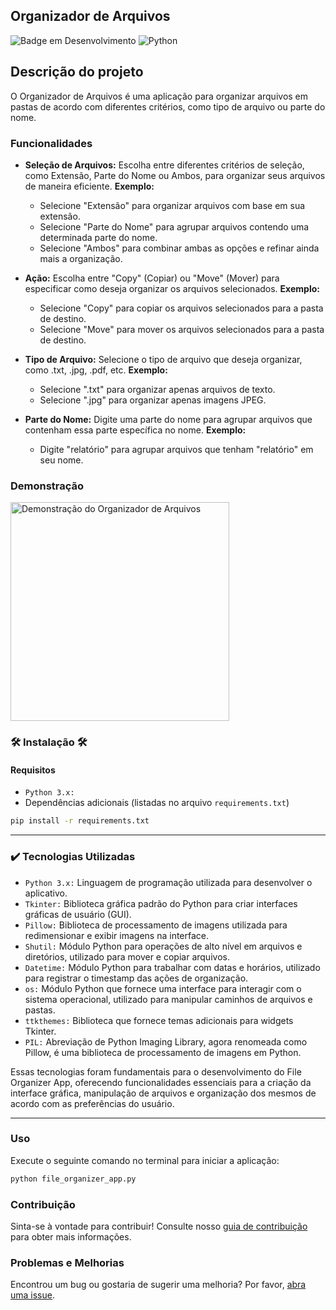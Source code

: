 ## Organizador de Arquivos

![Badge em Desenvolvimento](http://img.shields.io/static/v1?label=STATUS&message=EM%20DESENVOLVIMENTO&color=GREEN&style=for-the-badge)
![Python](https://img.shields.io/badge/python-3670A0?style=for-the-badge&logo=python&logoColor=ffdd54)

## Descrição do projeto 

O Organizador de Arquivos é uma aplicação para organizar arquivos em pastas de acordo com diferentes critérios, como tipo de arquivo ou parte do nome.

### Funcionalidades

- **Seleção de Arquivos:** Escolha entre diferentes critérios de seleção, como Extensão, Parte do Nome ou Ambos, para organizar seus arquivos de maneira eficiente.
  **Exemplo:**
  - Selecione "Extensão" para organizar arquivos com base em sua extensão.
  - Selecione "Parte do Nome" para agrupar arquivos contendo uma determinada parte do nome.
  - Selecione "Ambos" para combinar ambas as opções e refinar ainda mais a organização.

- **Ação:** Escolha entre "Copy" (Copiar) ou "Move" (Mover) para especificar como deseja organizar os arquivos selecionados.
  **Exemplo:**
  - Selecione "Copy" para copiar os arquivos selecionados para a pasta de destino.
  - Selecione "Move" para mover os arquivos selecionados para a pasta de destino.

- **Tipo de Arquivo:** Selecione o tipo de arquivo que deseja organizar, como .txt, .jpg, .pdf, etc.
  **Exemplo:**
  - Selecione ".txt" para organizar apenas arquivos de texto.
  - Selecione ".jpg" para organizar apenas imagens JPEG.

- **Parte do Nome:** Digite uma parte do nome para agrupar arquivos que contenham essa parte específica no nome.
  **Exemplo:**
  - Digite "relatório" para agrupar arquivos que tenham "relatório" em seu nome.

### Demonstração
  <img src="https://github.com/GustavoDuranBR/App_Organizador_de_Arquivos/assets/81047389/6e1d258a-0637-4a34-a36e-c016af069365" width="350" alt="Demonstração do Organizador de Arquivos">

### 🛠️ Instalação 🛠️ 

#### Requisitos

- ``Python 3.x:``
- Dependências adicionais (listadas no arquivo `requirements.txt`)

```bash
pip install -r requirements.txt
```
---

### ✔️ Tecnologias Utilizadas

- ``Python 3.x:`` Linguagem de programação utilizada para desenvolver o aplicativo.
- ``Tkinter:`` Biblioteca gráfica padrão do Python para criar interfaces gráficas de usuário (GUI).
- ``Pillow:`` Biblioteca de processamento de imagens utilizada para redimensionar e exibir imagens na interface.
- ``Shutil:`` Módulo Python para operações de alto nível em arquivos e diretórios, utilizado para mover e copiar arquivos.
- ``Datetime:`` Módulo Python para trabalhar com datas e horários, utilizado para registrar o timestamp das ações de organização.
- ``os:`` Módulo Python que fornece uma interface para interagir com o sistema operacional, utilizado para manipular caminhos de arquivos e pastas.
- ``ttkthemes:`` Biblioteca que fornece temas adicionais para widgets Tkinter.
- ``PIL:`` Abreviação de Python Imaging Library, agora renomeada como Pillow, é uma biblioteca de processamento de imagens em Python.
  
Essas tecnologias foram fundamentais para o desenvolvimento do File Organizer App, oferecendo funcionalidades essenciais para a criação da interface gráfica, manipulação de arquivos e organização dos mesmos de acordo com as preferências do usuário.

--- 

### Uso

Execute o seguinte comando no terminal para iniciar a aplicação:

```bash
python file_organizer_app.py
```

### Contribuição

Sinta-se à vontade para contribuir! Consulte nosso [guia de contribuição](CONTRIBUTING.md) para obter mais informações.

### Problemas e Melhorias

Encontrou um bug ou gostaria de sugerir uma melhoria? Por favor, [abra uma issue](https://github.com/GustavoDuranBR/App_Organizador_de_Arquivos/issues).
